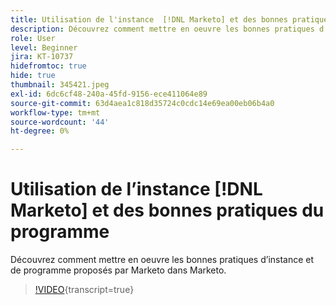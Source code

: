 ```yaml
---
title: Utilisation de l'instance  [!DNL Marketo] et des bonnes pratiques relatives au programme
description: Découvrez comment mettre en oeuvre les bonnes pratiques d’instance et de programme proposés par Marketo dans Marketo.
role: User
level: Beginner
jira: KT-10737
hidefromtoc: true
hide: true
thumbnail: 345421.jpeg
exl-id: 6dc6cf48-240a-45fd-9156-ece411064e89
source-git-commit: 63d4aea1c818d35724c0cdc14e69ea00eb06b4a0
workflow-type: tm+mt
source-wordcount: '44'
ht-degree: 0%

---
```


# Utilisation de l’instance [!DNL Marketo] et des bonnes pratiques du programme

Découvrez comment mettre en oeuvre les bonnes pratiques d’instance et de programme proposés par Marketo dans Marketo.

>[!VIDEO](https://video.tv.adobe.com/v/3412259/?quality=12&learn=on&captions=fre_fr){transcript=true}
